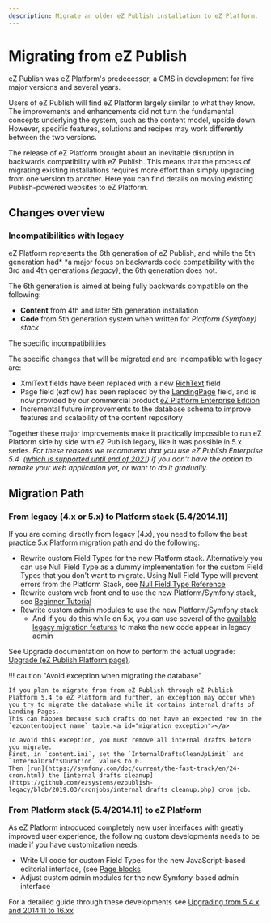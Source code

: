 ```yaml
---
description: Migrate an older eZ Publish installation to eZ Platform.
---
```


# Migrating from eZ Publish

eZ Publish was eZ Platform's predecessor, a CMS in development for five major versions and several years.

Users of eZ Publish will find eZ Platform largely similar to what they know. The improvements and enhancements did not turn the fundamental concepts underlying the system, such as the content model, upside down. However, specific features, solutions and recipes may work differently between the two versions.

The release of eZ Platform brought about an inevitable disruption in backwards compatibility with eZ Publish. This means that the process of migrating existing installations requires more effort than simply upgrading from one version to another. Here you can find details on moving existing Publish-powered websites to eZ Platform.

## Changes overview

### Incompatibilities with legacy

eZ Platform represents the 6th generation of eZ Publish, and while the 5th generation had* *a major focus on backwards code compatibility with the 3rd and 4th generations *(legacy)*, the 6th generation does not.

The 6th generation is aimed at being fully backwards compatible on the following:

- **Content** from 4th and later 5th generation installation
- **Code** from 5th generation system when written for *Platform (Symfony) stack*

The specific incompatibilities

The specific changes that will be migrated and are incompatible with legacy are: 

- XmlText fields have been replaced with a new [RichText](../api/field_types_reference/richtextfield.md) field
- Page field (ezflow) has been replaced by the [LandingPage](../api/field_types_reference/pagefield.md) field, and is now provided by our commercial product [eZ Platform Enterprise Edition](http://ezstudio.com/)
- Incremental future improvements to the database schema to improve features and scalability of the content repository 

Together these major improvements make it practically impossible to run eZ Platform side by side with eZ Publish legacy, like it was possible in 5.x series. *For these reasons we recommend that you use eZ Publish Enterprise 5.4  ([which is supported until end of 2021](https://support.ez.no/Public/Service-Life)) if you don't have the option to remake your web application yet, or want to do it gradually.*

## Migration Path

### From legacy (4.x or 5.x) to Platform stack (5.4/2014.11)

If you are coming directly from legacy (4.x), you need to follow the best practice 5.x Platform migration path and do the following:

- Rewrite custom Field Types for the new Platform stack. Alternatively you can use Null Field Type as a dummy implementation for the custom Field Types that you don't want to migrate. Using Null Field Type will prevent errors from the Platform Stack, see [Null Field Type Reference](../api/field_types_reference/nullfield.md)
- Rewrite custom web front end to use the new Platform/Symfony stack, see [Beginner Tutorial](../tutorials/platform_beginner/building_a_bicycle_route_tracker_in_ez_platform.md)
- Rewrite custom admin modules to use the new Platform/Symfony stack
    - And if you do this while on 5.x, you can use several of the [available legacy migration features](https://doc.ez.no/display/EZP/Legacy+code+and+features) to make the new code appear in legacy admin

See Upgrade documentation on how to perform the actual upgrade: [Upgrade (eZ Publish Platform page)](https://doc.ez.no/display/EZP/Upgrade).

!!! caution "Avoid exception when migrating the database"

    If you plan to migrate from from eZ Publish through eZ Publish Platform 5.4 to eZ Platform and further, an exception may occur when you try to migrate the database while it contains internal drafts of Landing Pages.
    This can happen because such drafts do not have an expected row in the `ezcontentobject_name` table.<a id="migration_exception"></a> 
    
    To avoid this exception, you must remove all internal drafts before you migrate. 
    First, in `content.ini`, set the `InternalDraftsCleanUpLimit` and `InternalDraftsDuration` values to 0. 
    Then [run](https://symfony.com/doc/current/the-fast-track/en/24-cron.html) the [internal drafts cleanup](https://github.com/ezsystems/ezpublish-legacy/blob/2019.03/cronjobs/internal_drafts_cleanup.php) cron job. 

### From Platform stack (5.4/2014.11) to eZ Platform

As eZ Platform introduced completely new user interfaces with greatly improved user experience, the following custom developments needs to be made if you have customization needs:

- Write UI code for custom Field Types for the new JavaScript-based editorial interface, (see [Page blocks](../guide/content_rendering/render_content/render_page.md)
- Adjust custom admin modules for the new Symfony-based admin interface

For a detailed guide through these developments see [Upgrading from 5.4.x and 2014.11 to 16.xx](migrating_from_ez_publish_platform.md#upgrading-from-54x-and-201411-to-16xx) 
